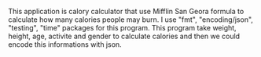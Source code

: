 This application is calory calculator that use Mifflin San Geora formula to calculate how many calories people may burn. I use "fmt", "encoding/json", "testing", "time" packages for this program. This program take weight, height, age, activite and gender to calculate calories and then we could encode this informations with json. 
